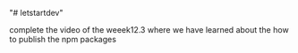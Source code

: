 "# letstartdev" 

complete the video of the weeek12.3 where we have learned about the how to publish the npm packages




